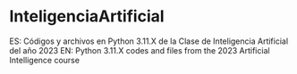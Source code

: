 # InteligenciaArtificial
ES:
Códigos y archivos en Python 3.11.X de la Clase de Inteligencia Artificial del año 2023
EN:
Python 3.11.X codes and files from the 2023 Artificial Intelligence course
